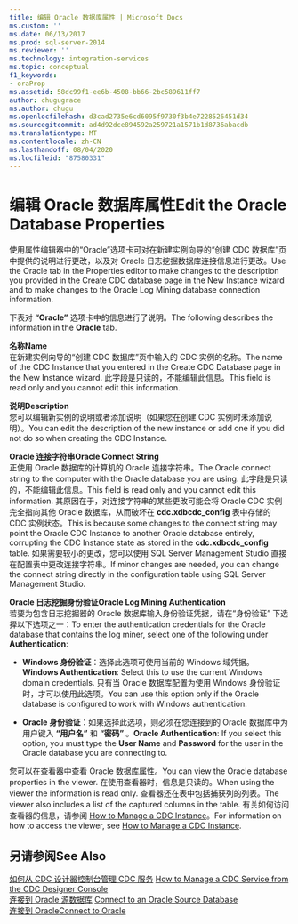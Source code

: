 ```yaml
---
title: 编辑 Oracle 数据库属性 | Microsoft Docs
ms.custom: ''
ms.date: 06/13/2017
ms.prod: sql-server-2014
ms.reviewer: ''
ms.technology: integration-services
ms.topic: conceptual
f1_keywords:
- oraProp
ms.assetid: 58dc99f1-ee6b-4508-bb66-2bc589611ff7
author: chugugrace
ms.author: chugu
ms.openlocfilehash: d3cad2735e6cd6095f9730f3b4e7228526451d34
ms.sourcegitcommit: ad4d92dce894592a259721a1571b1d8736abacdb
ms.translationtype: MT
ms.contentlocale: zh-CN
ms.lasthandoff: 08/04/2020
ms.locfileid: "87580331"
---
```

# <a name="edit-the-oracle-database-properties"></a><span data-ttu-id="0d473-102">编辑 Oracle 数据库属性</span><span class="sxs-lookup"><span data-stu-id="0d473-102">Edit the Oracle Database Properties</span></span>
  <span data-ttu-id="0d473-103">使用属性编辑器中的“Oracle”选项卡可对在新建实例向导的“创建 CDC 数据库”页中提供的说明进行更改，以及对 Oracle 日志挖掘数据库连接信息进行更改。</span><span class="sxs-lookup"><span data-stu-id="0d473-103">Use the Oracle tab in the Properties editor to make changes to the description you provided in the Create CDC database page in the New Instance wizard and to make changes to the Oracle Log Mining database connection information.</span></span>  
  
 <span data-ttu-id="0d473-104">下表对 **“Oracle”** 选项卡中的信息进行了说明。</span><span class="sxs-lookup"><span data-stu-id="0d473-104">The following describes the information in the **Oracle** tab.</span></span>  
  
 <span data-ttu-id="0d473-105">**名称**</span><span class="sxs-lookup"><span data-stu-id="0d473-105">**Name**</span></span>  
 <span data-ttu-id="0d473-106">在新建实例向导的“创建 CDC 数据库”页中输入的 CDC 实例的名称。</span><span class="sxs-lookup"><span data-stu-id="0d473-106">The name of the CDC Instance that you entered in the Create CDC Database page in the New Instance wizard.</span></span> <span data-ttu-id="0d473-107">此字段是只读的，不能编辑此信息。</span><span class="sxs-lookup"><span data-stu-id="0d473-107">This field is read only and you cannot edit this information.</span></span>  
  
 <span data-ttu-id="0d473-108">**说明**</span><span class="sxs-lookup"><span data-stu-id="0d473-108">**Description**</span></span>  
 <span data-ttu-id="0d473-109">您可以编辑新实例的说明或者添加说明（如果您在创建 CDC 实例时未添加说明）。</span><span class="sxs-lookup"><span data-stu-id="0d473-109">You can edit the description of the new instance or add one if you did not do so when creating the CDC Instance.</span></span>  
  
 <span data-ttu-id="0d473-110">**Oracle 连接字符串**</span><span class="sxs-lookup"><span data-stu-id="0d473-110">**Oracle Connect String**</span></span>  
 <span data-ttu-id="0d473-111">正使用 Oracle 数据库的计算机的 Oracle 连接字符串。</span><span class="sxs-lookup"><span data-stu-id="0d473-111">The Oracle connect string to the computer with the Oracle database you are using.</span></span> <span data-ttu-id="0d473-112">此字段是只读的，不能编辑此信息。</span><span class="sxs-lookup"><span data-stu-id="0d473-112">This field is read only and you cannot edit this information.</span></span> <span data-ttu-id="0d473-113">其原因在于，对连接字符串的某些更改可能会将 Oracle CDC 实例完全指向其他 Oracle 数据库，从而破坏在 **cdc.xdbcdc_config** 表中存储的 CDC 实例状态。</span><span class="sxs-lookup"><span data-stu-id="0d473-113">This is because some changes to the connect string may point the Oracle CDC Instance to another Oracle database entirely, corrupting the CDC Instance state as stored in the **cdc.xdbcdc_config** table.</span></span> <span data-ttu-id="0d473-114">如果需要较小的更改，您可以使用 SQL Server Management Studio 直接在配置表中更改连接字符串。</span><span class="sxs-lookup"><span data-stu-id="0d473-114">If minor changes are needed, you can change the connect string directly in the configuration table using SQL Server Management Studio.</span></span>  
  
 <span data-ttu-id="0d473-115">**Oracle 日志挖掘身份验证**</span><span class="sxs-lookup"><span data-stu-id="0d473-115">**Oracle Log Mining Authentication**</span></span>  
 <span data-ttu-id="0d473-116">若要为包含日志挖掘器的 Oracle 数据库输入身份验证凭据，请在“身份验证”  下选择以下选项之一：</span><span class="sxs-lookup"><span data-stu-id="0d473-116">To enter the authentication credentials for the Oracle database that contains the log miner, select one of the following under **Authentication**:</span></span>  
  
-   <span data-ttu-id="0d473-117">**Windows 身份验证**：选择此选项可使用当前的 Windows 域凭据。</span><span class="sxs-lookup"><span data-stu-id="0d473-117">**Windows Authentication**: Select this to use the current Windows domain credentials.</span></span> <span data-ttu-id="0d473-118">只有当 Oracle 数据库配置为使用 Windows 身份验证时，才可以使用此选项。</span><span class="sxs-lookup"><span data-stu-id="0d473-118">You can use this option only if the Oracle database is configured to work with Windows authentication.</span></span>  
  
-   <span data-ttu-id="0d473-119">**Oracle 身份验证**：如果选择此选项，则必须在您连接到的 Oracle 数据库中为用户键入 **“用户名”** 和 **“密码”** 。</span><span class="sxs-lookup"><span data-stu-id="0d473-119">**Oracle Authentication**: If you select this option, you must type the **User Name** and **Password** for the user in the Oracle database you are connecting to.</span></span>  
  
 <span data-ttu-id="0d473-120">您可以在查看器中查看 Oracle 数据库属性。</span><span class="sxs-lookup"><span data-stu-id="0d473-120">You can view the Oracle database properties in the viewer.</span></span> <span data-ttu-id="0d473-121">在使用查看器时，信息是只读的。</span><span class="sxs-lookup"><span data-stu-id="0d473-121">When using the viewer the information is read only.</span></span> <span data-ttu-id="0d473-122">查看器还在表中包括捕获列的列表。</span><span class="sxs-lookup"><span data-stu-id="0d473-122">The viewer also includes a list of the captured columns in the table.</span></span> <span data-ttu-id="0d473-123">有关如何访问查看器的信息，请参阅 [How to Manage a CDC Instance](manage-a-cdc-instance.md)。</span><span class="sxs-lookup"><span data-stu-id="0d473-123">For information on how to access the viewer, see [How to Manage a CDC Instance](manage-a-cdc-instance.md).</span></span>  
  
## <a name="see-also"></a><span data-ttu-id="0d473-124">另请参阅</span><span class="sxs-lookup"><span data-stu-id="0d473-124">See Also</span></span>  
 <span data-ttu-id="0d473-125">[如何从 CDC 设计器控制台管理 CDC 服务](how-to-manage-a-cdc-service-from-the-cdc-designer-console.md) </span><span class="sxs-lookup"><span data-stu-id="0d473-125">[How to Manage a CDC Service from the CDC Designer Console](how-to-manage-a-cdc-service-from-the-cdc-designer-console.md) </span></span>  
 <span data-ttu-id="0d473-126">[连接到 Oracle 源数据库](connect-to-an-oracle-source-database.md) </span><span class="sxs-lookup"><span data-stu-id="0d473-126">[Connect to an Oracle Source Database](connect-to-an-oracle-source-database.md) </span></span>  
 [<span data-ttu-id="0d473-127">连接到 Oracle</span><span class="sxs-lookup"><span data-stu-id="0d473-127">Connect to Oracle</span></span>](connect-to-oracle.md)  
  
  
